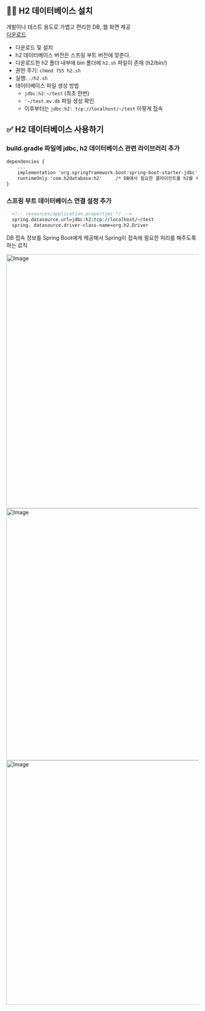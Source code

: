 ## 🧑‍💻 H2 데이터베이스 설치
개발이나 테스트 용도로 가볍고 편리한 DB, 웹 화면 제공 <br />
[다운로드](https://www.h2database.com) <br />
- 다운로드 및 설치
- h2 데이터베이스 버전은 스프링 부트 버전에 맞춘다.
- 다운로드한 h2 폴더 내부에 bin 폴더에 `h2.sh` 파일이 존재 (h2/bin/)
- 권한 주기: `chmod 755 h2.sh`
- 실행: `./h2.sh`
- 데이터베이스 파일 생성 방법
    - `jdbc:h2:~/test` (최초 한번)
    - `'~/test.mv.db` 파일 생성 확인
    - 이후부터는 `jdbc:h2: tcp://localhost/~/test` 이렇게 접속


## ✅ H2 데이터베이스 사용하기

### build.gradle 파일에 jdbc, h2 데이터베이스 관련 라이브러리 추가
```xml
dependencies {
    ...
    implementation 'org.springframework.boot:spring-boot-starter-jdbc' /* JAVA에서 DB랑 연결을 하기 위해서는 반드시 JDBC가 필요하다. */ 
    runtimeOnly 'com.h2database:h2'     /* DB에서 필요한 클라이언트를 h2를 사용한다. */
}
```

### 스프링 부트 데이터베이스 연결 설정 추가
```xml
  <!-- resources/application.properties */ -->
  spring.datasource.url=jdbc:h2:tcp://localhost/~/test
  spring. datasource.driver-class-name=org.h2.Driver
```
DB 접속 정보를 Spring Boot에게 제공해서 Spring이 접속에 필요한 처리를 해주도록 하는 로직


<img width="666" alt="Image" src="https://github.com/user-attachments/assets/28c1c592-f40d-4085-b0e8-2c8fb7a9e5a8" />

<img width="661" alt="Image" src="https://github.com/user-attachments/assets/23c80c37-acc0-4112-b023-a20e4cfed240" />

<img width="641" alt="Image" src="https://github.com/user-attachments/assets/8fa2a9ef-f41e-4971-ab54-ab46980da93a" />